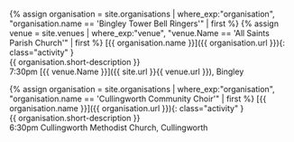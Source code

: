 {% assign organisation = site.organisations 
    | where_exp:"organisation", "organisation.name == 'Bingley Tower Bell Ringers'"
    | first %}
{% assign venue = site.venues 
    | where_exp:"venue", "venue.Name == 'All Saints Parish Church'"
    | first %}
[{{ organisation.name }}]({{ organisation.url }}){: class="activity" }<br>
{{ organisation.short-description }}<br>
7:30pm [{{ venue.Name }}]({{ site.url }}{{ venue.url }}), Bingley

{% assign organisation = site.organisations 
    | where_exp:"organisation", "organisation.name == 'Cullingworth Community Choir'"
    | first %}
[{{ organisation.name }}]({{ organisation.url }}){: class="activity" }<br>
{{ organisation.short-description }}<br>
6:30pm Cullingworth Methodist Church, Cullingworth